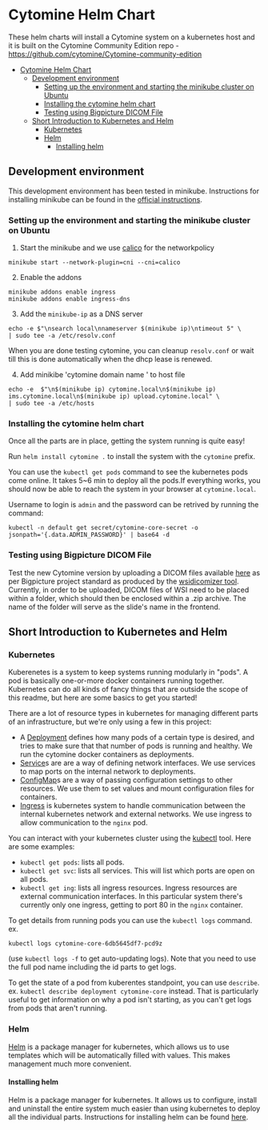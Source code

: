 Cytomine Helm Chart
===================

These helm charts will install a Cytomine system on a kubernetes host and it is built on the Cytomine Community Edition repo - https://github.com/cytomine/Cytomine-community-edition

- [Cytomine Helm Chart](#cytomine-helm-chart)
  - [Development environment](#development-environment)
    - [Setting up the environment and starting the minikube cluster on Ubuntu](#setting-up-the-environment-and-starting-the-minikube-cluster-on-ubuntu)
    - [Installing the cytomine helm chart](#installing-the-cytomine-helm-chart)
    - [Testing using Bigpicture DICOM File](#testing-using-bigpicture-dicom-file)
  - [Short Introduction to Kubernetes and Helm](#short-introduction-to-kubernetes-and-helm)
    - [Kubernetes](#kubernetes)
    - [Helm](#helm)
      - [Installing helm](#installing-helm)

## Development environment

This development environment has been tested in minikube. Instructions for
installing minikube can be found in the
[official instructions](https://minikube.sigs.k8s.io/docs/start/).

### Setting up the environment and starting the minikube cluster on Ubuntu

1. Start the minikube and we use [calico](https://docs.tigera.io/calico/latest/getting-started/kubernetes/minikube) for the networkpolicy

```
minikube start --network-plugin=cni --cni=calico
```
2. Enable the addons
```
minikube addons enable ingress
minikube addons enable ingress-dns
```
3. Add the `minikube-ip` as a DNS server
```
echo -e $"\nsearch local\nnameserver $(minikube ip)\ntimeout 5" \
| sudo tee -a /etc/resolv.conf
```
When you are done testing cytomine, you can cleanup `resolv.conf` or wait till this is done automatically when the dhcp lease is renewed.

4. Add minikibe 'cytomine domain name ' to host file
```
echo -e  $"\n$(minikube ip) cytomine.local\n$(minikube ip) ims.cytomine.local\n$(minikube ip) upload.cytomine.local" \
| sudo tee -a /etc/hosts
```
### Installing the cytomine helm chart

Once all the parts are in place, getting the system running is quite easy!

Run `helm install cytomine .` to install the system with the `cytomine` prefix.

You can use the `kubectl get pods` command to see the kubernetes pods come online.
It takes 5~6 min to deploy all the pods.If everything works, you should now be able to reach the system in your browser at `cytomine.local`.

Username to login is `admin` and the password can be retrived by running the command:
```
kubectl -n default get secret/cytomine-core-secret -o jsonpath='{.data.ADMIN_PASSWORD}' | base64 -d
```

### Testing using Bigpicture DICOM File

Test the new Cytomine version by uploading a DICOM files available [here](https://cytomine.com/collection/cmu-1/cmu-1-small-region-dicom) as per
Bigpicture project standard as produced by the [wsidicomizer tool](https://github.com/imi-bigpicture/wsidicomizer).
Currently, in order to be uploaded, DICOM files of WSI need to be placed within a folder, which should then be enclosed within a .zip archive.
The name of the folder will serve as the slide's name in the frontend.

## Short Introduction to Kubernetes and Helm
### Kubernetes

Kuberenetes is a system to keep systems running modularly in "pods". A pod is
basically one-or-more docker containers running together. Kubernetes can do all
kinds of fancy things that are outside the scope of this readme, but here are
some basics to get you started!

There are a lot of resource types in kubernetes for managing different parts of
an infrastructure, but we're only using a few in this project:

- A
  [Deployment](https://kubernetes.io/docs/concepts/workloads/controllers/deployment/)
  defines how many pods of a certain type is desired, and tries to make sure
  that that number of pods is running and healthy. We run the cytomine docker
  containers as deployments.
- [Service](https://kubernetes.io/docs/concepts/services-networking/service/)s
  are are a way of defining network interfaces. We use services to map ports on
  the internal network to deployments.
- [ConfigMap](https://kubernetes.io/docs/concepts/configuration/configmap/)s
  are a way of passing configuration settings to other resources. We use them
  to set values and mount configuration files for containers.
- [Ingress](https://kubernetes.io/docs/concepts/services-networking/ingress/)
  is kubernetes system to handle communication between the internal kubernetes
  network and external networks. We use ingress to allow communication to the
  `nginx` pod.

You can interact with your kubernetes cluster using the
[kubectl](https://kubernetes.io/docs/reference/kubectl/overview/) tool. Here are
some examples:

- `kubectl get pods`: lists all pods.
- `kubectl get svc`: lists all services. This will list which ports are open on
  all pods.
- `kubectl get ing`: lists all ingress resources. Ingress resources are external
  communication interfaces. In this particular system there's currently only one
  ingress, getting to port 80 in the `nginx` container.

To get details from running pods you can use the `kubectl logs` command.
ex.
```
kubectl logs cytomine-core-6db5645df7-pcd9z
```
(use `kubectl logs -f` to get auto-updating logs). Note that you need to use the
full pod name including the id parts to get logs.

To get the state of a pod from kuberentes standpoint, you can use `describe`.
ex. `kubectl describe deployment cytomine-core` instead. That is particularly
useful to get information on why a pod isn't starting, as you can't get logs
from pods that aren't running.

### Helm

[Helm](https://helm.sh/docs/intro/install) is a package manager for kubernetes,
which allows us to use templates which will be automatically filled with values.
This makes management much more convenient.

#### Installing helm

Helm is a package manager for kubernetes. It allows us to configure, install and
uninstall the entire system much easier than using kubernetes to deploy all the
individual parts. Instructions for installing helm can be found
[here](https://helm.sh/docs/intro/install).


